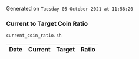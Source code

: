 Generated on `Tuesday 05-October-2021 at 11:58:20`

### Current to Target Coin Ratio
`current_coin_ratio.sh`

Date|Current|Target|Ratio
---|---|---|---
